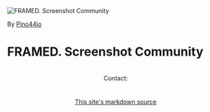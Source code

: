 <div class="figure">
<img src="Images/framed_intro_pino.jpg" alt="FRAMED. Screenshot Community" title="By Pino44io" class="autosize" />
<p>By <a href="https://www.deviantart.com/pino44io/" target="_blank">Pino44io</a></p>
</div>
<h1 class="text-center">FRAMED. Screenshot Community</h1>
<br/>
<center>
Contact: <div style="display:flex;justify-content:center;gap:24px;padding-top:4px">
    <div class="button simple">
    <a href="https://x.com/framedsc" target="_blank" title="X (formerly Twitter)"><i class="fa-brands fa-x-twitter"></i></a> 
    </div>
    <div class="button simple">
    <a href="https://bsky.app/profile/framedsc.com" target="_blank" title="Bluesky"><i class="fa-brands fa-bluesky"></i></a> 
    </div>
</div>
<br><br>
<i class="fa fa-github"></i> <a href="https://github.com/framedsc/Sitesource" target="_blank">This site's markdown source</a>
</center>

